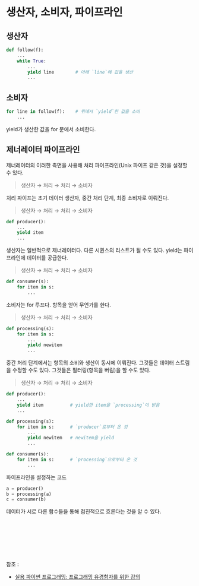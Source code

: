 # 생산자, 소비자, 파이프라인



## 생산자

```python
def follow(f):
    ...
    while True:
        ...
        yield line        # 아래 `line`에 값을 생산
        ...
```

## 소비자

```python
for line in follow(f):    # 위에서 `yield`한 값을 소비
    ...
```

yield가 생산한 값을 for 문에서 소비한다.

## 제너레이터 파이프라인

제너레이터의 이러한 측면을 사용해 처리 파이프라인(Unix 파이프 같은 것)을 설정할 수 있다.

> 생산자 → 처리 → 처리 → 소비자

처리 파이프는 초기 데이터 생산자, 중간 처리 단계, 최종 소비자로 이뤄진다.

> 생산자 → 처리 → 처리 → 소비자

```python
def producer():
    ...
    yield item
    ...
```

생산자는 일반적으로 제너레이터다. 다른 시퀀스의 리스트가 될 수도 있다. yield는 파이프라인에 데이터를 공급한다.

> 생산자 → 처리 → 처리 → 소비자

```python
def consumer(s):
    for item in s:
        ...
```

소비자는 for 루프다. 항목을 얻어 무언가를 한다.

> 생산자 → 처리 → 처리 → 소비자

```python
def processing(s):
    for item in s:
        ...
        yield newitem
        ...
```

중간 처리 단계에서는 항목의 소비와 생산이 동시에 이뤄진다. 그것들은 데이터 스트림을 수정할 수도 있다. 그것들은 필터링(항목을 버림)을 할 수도 있다.

> 생산자 → 처리 → 처리 → 소비자

```python
def producer():
    ...
    yield item          # yield한 item을 `processing`이 받음
    ...

def processing(s):
    for item in s:      # `producer`로부터 온 것
        ...
        yield newitem   # newitem을 yield
        ...

def consumer(s):
    for item in s:      # `processing`으로부터 온 것
        ...
```

파이프라인을 설정하는 코드

```python
a = producer()
b = processing(a)
c = consumer(b)
```

데이터가 서로 다른 함수들을 통해 점진적으로 흐른다는 것을 알 수 있다.

<br/><br/><br/>
---
참조 : 
- [실용 파이썬 프로그래밍: 프로그래밍 유경험자를 위한 강의](https://wikidocs.net/84424)